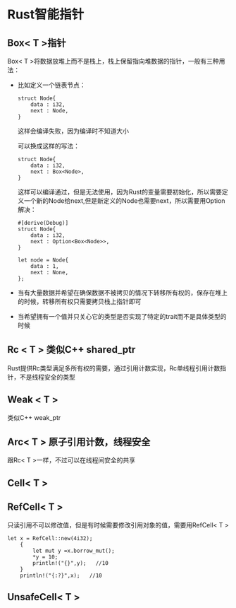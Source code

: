# Rust智能指针

## Box< T >指针
Box< T >将数据放堆上而不是栈上，栈上保留指向堆数据的指针，一般有三种用法：
- 比如定义一个链表节点：

    ```
    struct Node{
        data : i32,
        next : Node,
    }
    ```

    这样会编译失败，因为编译时不知道大小

    可以换成这样的写法：

    ```
    struct Node{
        data : i32,
        next : Box<Node>,
    }
    ```
    这样可以编译通过，但是无法使用，因为Rust的变量需要初始化，所以需要定义一个新的Node给next,但是新定义的Node也需要next，所以需要用Option解决：

    ```
    #[derive(Debug)]
    struct Node{
        data : i32,
        next : Option<Box<Node>>,
    }

    let node = Node{
        data : 1,
        next : None,
    };
    ```
- 当有大量数据并希望在确保数据不被拷贝的情况下转移所有权的，保存在堆上的时候，转移所有权只需要拷贝栈上指针即可

- 当希望拥有一个值并只关心它的类型是否实现了特定的trait而不是具体类型的时候

## Rc < T > 类似C++ shared_ptr
Rust提供Rc<T>类型满足多所有权的需要，通过引用计数实现，Rc<T>单线程引用计数指针，不是线程安全的类型

## Weak < T > 
类似C++ weak_ptr

## Arc< T >  原子引用计数，线程安全
跟Rc< T >一样，不过可以在线程间安全的共享

## Cell< T >

## RefCell< T >
只读引用不可以修改值，但是有时候需要修改引用对象的值，需要用RefCell< T >
```
let x = RefCell::new(4i32);
    {
        let mut y =x.borrow_mut();
        *y = 10;
        println!("{}",y);   //10
    }
    println!("{:?}",x);   //10
```


## UnsafeCell< T >

